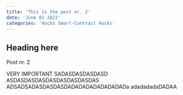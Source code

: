 ```yaml
---
title: 'This is the post nr. 2'
date: 'June 01 2022'
categories: 'Hacks Smart-Contract Hacks'
---
```


## Heading here

Post nr. 2

<Emphasize type='important'>
    VERY IMPORTANT SADASDASDASDASD
    ASDASDASDASDASDASDASDASDAS
    ADSADSADASDASDASDADADADADADADADADa
    adadadadaDADAA
</Emphasize>